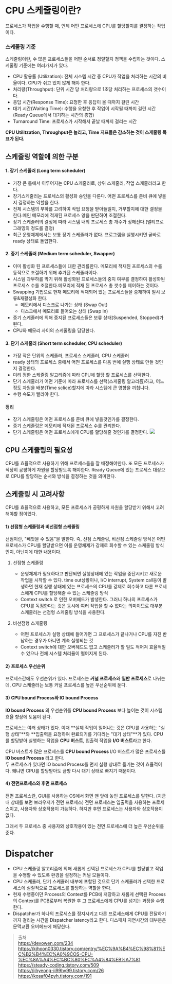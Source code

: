 # CPU 스케줄링이란?
프로세스가 작업을 수행할 때, 언제 어떤 프로세스에 CPU를 할당할지를 결정하는 작업이다.


### 스케줄링 기준 
스케줄링이란, 수 많은 프로세스들을 어떤 순서로 정렬할지 정책을 수립하는 것이다. 스케줄링 기준에는 여러가지가 있다.
- CPU 활용률 (Utilization): 전체 시스템 시간 중 CPU가 작업을 처리하는 시간의 비율이다. CPU가 쉬고 있지 않게 해야 한다.
- 처리량(Throughput): 단위 시간 당 처리량으로 1초당 처리하는 프로세스의 갯수이다.
- 응답 시간(Response Time): 요청한 후 응답이 올 때까지 걸린 시간
- 대기 시간(Waiting Time): 수행을 요청한 후 작업이 시작될 때까지 걸린 시간 (Ready Queue에서 대기하는 시간의 총합)
- Turnaround Time: 프로세스가 시작해서 끝날 때까지 걸리는 시간


**CPU Utilitzation, Throughput은 늘리고, Time 지표들은 감소하는 것이 스케줄링 목표가 된다.**

## 스케줄링 역할에 의한 구분
#### 1. 장기 스케줄러 (Long term scheduler)
- 가장 큰 틀에서 이루어지는 CPU 스케줄러로, 상위 스케줄러, 작업 스케줄러라고 한다.
- 장기스케줄러는 프로세스의 활성화 승인을 다룬다. 어떤 프로세스를 준비 큐에 넣을지 결정하는 역할을 한다.
- 전체 시스템의 부하를 고려하여 작업 요청을 받아들일지, 거부할지에 대한 결정을 한다.메인 메모리에 적재된 프로세스 양을 판단하여 조절한다.
- 장기 스케줄러의 결정에 따라 시스템 내의 프로세스 총 개수가 정해진다.(멀티프로그래밍의 정도를 결정)
- 최근 운영체제에서는 보통 장기 스케줄러가 없다. 프로그램을 실행시키면 곧바로 ready 상태로 돌입한다.


#### 2. 중기 스케줄러 (Medium term scheduler, Swapper)
- 이미 활성화 된 프로세스들에 대한 관리를한다. 메모리에 적재된 프로세스의 수를 동적으로 조절하기 위해 추가된 스케줄러이다.
- 시스템 과부하를 막기 위해 활성화된 프로세스들의 중지 여부를 결정하여 활성화된 프로세스 수를 조절한다.메모리에 적재 된 프로세스 총 갯수를 제어하는 것이다.
- Swapping 기법으로 현재 메모리에 적재되어 있는 프로세스들을 중재하여 일시 보류&재활성화 한다.
	- 메모리에서 디스크로 나가는 상태 (Swap Out)
	- 디스크에서 메모리로 들어오는 상태 (Swap In)
- 중기 스케줄러에 의해 중지된 프로세스들은 보류 상태(Suspended, Stopped)가 된다.
- CPU와 메모리 사이의 스케줄링을 담당한다.
#### 3. 단기 스케줄러 (Short term scheduler, CPU scheduler)
- 가장 작은 단위의 스케줄러, 프로세스 스케줄러, CPU 스케줄러
- ready 상태의 프로세스 중에서 어떤 프로세스를 다음 번에 실행 상태로 만들 것인지 결정한다.
- 미리 정한 스케줄링 알고리즘에 따라 CPU에 할당 할 프로세스를 선택한다.
- 단기 스케줄러가 어떤 기준에 따라 프로세스를 선택(스케줄링 알고리즘)하고, 어느정도 자원을 배분(Time sclice)할지에 따라 시스템에 큰 영향을 끼칩니다. 
- 수행 속도가 빨라야 한다.

#### 정리
- 장기 스케줄링은 어떤 프로세스를 준비 큐에 넣을것인가를 결정한다.
- 중기 스케줄링은 메모리에 적재된 프로세스 수를 관리한다.
- 단기 스케줄링은 어떤 프로세스에게 CPU를 할당해줄 것인가를 결정한다.
![](https://velog.velcdn.com/images/soyeong125/post/e2535e73-66b8-4e11-b95d-3a306bb2594f/image.png)

## CPU 스케줄링의 필요성
CPU를 효율적으로 사용하기 위해 프로세스들을 잘 배정해야한다. 또 모든 프로세스가 적당히 공평하게 자원을 할당받도록 해야한다. Ready Queue에 있는 프로세스 대상으로 CPU를 할당하는 순서와 방식을 결정하는 것을 의미한다.

## 스케줄링 시 고려사항
CPU를 효율적으로 사용하고, 모든 프로세스가 공평하게 자원을 할당받기 위해서 고려해야할 점이있다.

#### 1) 선점형 스케줄링과 비선점형 스케줄링
선점이란, "빼앗을 수 있음"을 말한다. 즉, 선점 스케줄링, 비선점 스케줄링 방식은 어떤 프로세스가 CPU를 할당받으면 이를 운영체제가 강제로 회수할 수 있는 스케줄링 방식인지, 아닌지에 대한 내용이다.

1. 선점형 스케줄링
	-  운영체제가 필요하다고 판단되면 실행상태에 있는 작업을 중단시키고 새로운 작업을 시작할 수 있다. time out상황이나, I/O interrupt, System call등이 발생하면 현재 실행 상태에 있는 프로세스의 CPU를 강제로 회수하고 다른 프로세스에게 CPU를 할당해줄 수 있는 스케줄링 방식
    - Context switch 로 인한 오버헤드가 발생한다. 그러니 하나의 프로세스가 CPU를 독점한다는 것은 동시에 여러 작업을 할 수 없다는 의미이므로 대부분 스케줄러는 선점형 스케줄링 방식을 사용한다.
    
2. 비선점형 스케줄링
	- 어떤 프로세스가 실행 상태에 들어가면 그 프로세스가 끝나거나 CPU를 자진 반납하는 경우가 아니면 계속 실행되는 것
    - Context switch에 대한 오버헤드도 없고 스케줄러가 할 일도 적어져 효율적일 수 있으나 전체 시스템 처리율이 떨어지게 된다.

#### 2) 프로세스 우선순위

프로세스간에도 우선순위가 있다. 프로세스는 **커널 프로세스**와 **일반 프로세스**로 나뉘는데, CPU 스케줄러는 보통 커널 프로세스를 높은 우선순위에 둔다.
#### 3) CPU bound Process와 IO bound Process
**IO bound Process** 의 우선순위를 **CPU bound Process** 보다 높이는 것이 시스템 효율 향상에 도움이 된다.

프로세스는 여러 상태가 있다. 이때 **실제 작업이 일어나는 것은 CPU를 사용하는 "실행 상태"**와 **입출력을 요청하여 완료되기를 기다리는 "대기 상태"**가 있다. CPU를 할당받아 실행하는 작업을 **CPU 버스트**, 입출력 작업을 **I/O 버스트**라고 한다.

CPU 버스트가 많은 프로세스를 **CPU bound Process**
I/O 버스트가 많은 프로세스를 **IO bound Process** 라고 한다.</br>
두 프로세스가 있다면 IO bound Process를 먼저 실행 상태로 옮기는 것이 효율적이다. 왜냐면 CPU를 할당받아도 금방 다시 대기 상태로 빠지기 때문이다. 
#### 4) 전면프로세스와 후면 프로세스
전면 프로세스란, GUI를 사용하는 OS에서 화면 맨 앞에 놓인 프로세스를 말한다. (지금 내 상태를 보면 브라우저가 전면 프로세스) 전면 프로세스는 입출력을 사용하는 프로세스이고, 사용자와 상호작용이 가능하다. 하지만 후면 프로세스는 사용자와 상호작용이 없다.

그래서 두 프로세스 중 사용자와 상호작용이 있는 전면 프로세스에 더 높은 우선순위를 준다.



# Dispatcher
- CPU 스케줄링 알고리즘에 의해 새롭게 선택된 프로세스가 CPU를 할당받고 작업을 수행할 수 있도록 환경을 설정하는 커널 모듈이다.
- CPU 스케쥴러, 단기 스케쥴러 내부에 포함된 것으로 단기 스케쥴러가 선택한 프로세스에 실질적으로 프로세스를 할당하는 역할을 한다.
- 현재 수행중이던 Process의 Context를 PCB에 저장하고 새롭게 선택된 Process의 Context를 PCB로부터 복원한 후 그 프로세스에게 CPU를 넘기는 과정을 수행한다.
- Dispatcher가 하나의 프로세스를 정지시키고 다른 프로세스에게 CPU를 전달하기 까지 걸리는 시간을 Dispatcher latency라고 한다. 디스패치 지연시간의 대부분은 문맥교환 오버헤드에 해당한다. 


>출처 </br>
>https://devowen.com/234 </br>
>https://kjhoon0330.tistory.com/entry/%EC%9A%B4%EC%98%81%EC%B2%B4%EC%A0%9COS-CPU-%EC%8A%A4%EC%BC%80%EC%A4%84%EB%A7%81 </br>
>https://steady-coding.tistory.com/509 </br>
>https://jihyeong-ji99hy99.tistory.com/26 </br>
>https://kosaf04pyh.tistory.com/191 </br>

